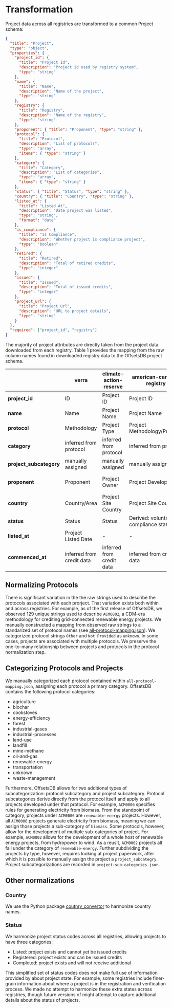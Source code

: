 # Transformation

Project data across all registries are transformed to a common Project schema:

```json
{
  "title": "Project",
  "type": "object",
  "properties": {
    "project_id": {
      "title": "Project Id",
      "description": "Project id used by registry system",
      "type": "string"
    },
    "name": {
      "title": "Name",
      "description": "Name of the project",
      "type": "string"
    },
    "registry": {
      "title": "Registry",
      "description": "Name of the registry",
      "type": "string"
    },
    "proponent": { "title": "Proponent", "type": "string" },
    "protocol": {
      "title": "Protocol",
      "description": "List of protocols",
      "type": "array",
      "items": { "type": "string" }
    },
    "category": {
      "title": "Category",
      "description": "List of categories",
      "type": "array",
      "items": { "type": "string" }
    },
    "status": { "title": "Status", "type": "string" },
    "country": { "title": "Country", "type": "string" },
    "listed_at": {
      "title": "Listed At",
      "description": "Date project was listed",
      "type": "string",
      "format": "date"
    },
    "is_compliance": {
      "title": "Is Compliance",
      "description": "Whether project is compliance project",
      "type": "boolean"
    },
    "retired": {
      "title": "Retired",
      "description": "Total of retired credits",
      "type": "integer"
    },
    "issued": {
      "title": "Issued",
      "description": "Total of issued credits",
      "type": "integer"
    },
    "project_url": {
      "title": "Project Url",
      "description": "URL to project details",
      "type": "string"
    }
  },
  "required": ["project_id", "registry"]
}
```

The majority of project attributes are directly taken from the project data downloaded from each registry.
Table 1 provides the mapping from the raw column names found in downloaded registry data to the OffsetsDB project schema.

|                         | **verra**                 | **climate-action-reserve** | **american-carbon-registry**           | **global-carbon-council**     | **gold-standard**         | **art-trees**               |
| ----------------------- | ------------------------- | -------------------------- | -------------------------------------- | ----------------------------- | ------------------------- | --------------------------- |
| **project_id**          | ID                        | Project ID                 | Project ID                             | project_submission_number     | id                        | Program ID                  |
| **name**                | Name                      | Project Name               | Project Name                           | project_url                   | name                      | Program Name                |
| **protocol**            | Methodology               | Project Type               | Project Methodology/Protocol           | project_methodology           | methodology               | \-                          |
| **category**            | inferred from protocol    | inferred from protocol     | inferred from protocol                 | inferred from protocol        | inferred from protocol    | inferred from protocol      |
| **project_subcategory** | manually assigned         | manually assigned          | manually assigned                      | manually assigned             | manually assigned         | manually assigned           |
| **proponent**           | Proponent                 | Project Owner              | Project Developer                      | project_details:project_owner | project_developer         | Sovereign Program Developer |
| **country**             | Country/Area              | Project Site Country       | Project Site Country                   | project_country               | country                   | Program Country             |
| **status**              | Status                    | Status                     | Derived: voluntary + compliance status | project_status                | status                    | Status                      |
| **listed_at**           | Project Listed Date       | \-                         | \-                                     | \-                            | \-                        | \-                          |
| **commenced_at**        | inferred from credit data | inferred from credit data  | inferred from credit data              | inferred from credit data     | inferred from credit data | inferred from credit data   |

## Normalizing Protocols

There is significant variation in the the raw strings used to describe the protocols associated with each prorject.
That variation exists both within and across registries.
For example, as of the first release of OffsetsDB, we observed 129 unique strings used to describe `ACM0002`, a CDM-era methodology for crediting grid-connected renewable energy projects.
We manually constructed a mapping from observed raw strings to a standarized set of protocol names (see [all-protocol-mapping.json](TK)).
We categorized protocol strings `Other` and `Not Provided` as `unknown`.
In some cases, projects are associated with multiple protocols.
We preserve the one-to-many relationship between projects and protocols in the protocol normalization step.

## Categorizing Protocols and Projects

We manually categorized each protocol contained within `all-protocol-mapping.json`, assigning each protocol a primary category.
OffsetsDB contains the following protocol categories:

- agriculture
- biochar
- cookstoves
- energy-efficiency
- forest
- industrial-gases
- industrial-processes
- land-use
- landfill
- mine-methane
- oil-and-gas
- renewable-energy
- transportation
- unknown
- waste-management

Furthermore, OffsetsDB allows for two additional types of subcategorization: protocol subcategory and project subcategory.
Protocol subcategories derive directly from the protocol itself and apply to all projects developed under that protocol.
For example, `ACM0006` specifies rules for generating electricity from biomass.
From the standpoint of category, projects under `ACM0006` are `renewable-energy` projects.
However, all `ACM0006` projects generate electricity from biomass, meaning we can assign those projects a sub-category of `biomass`.
Some protocols, however, allow for the development of multiple sub-categories of project.
For example, `ACM0002` allows for the development of a whole host of renewable energy projects, from hydropower to wind.
As a reuslt, `ACM0002` projects all fall under the category of `renewable-energy`.
Further subdividing the projects by type, however, requires looking at project paperwork, after which it is possible to manually assign the project a `project_subcategry`.
Project subcategorizations are recorded in `project-sub-categories.json`.

## Other normalizations

### Country

We use the Python package [coutnry_convertor](https://github.com/IndEcol/country_converter) to harmonize country names.

### Status

We harmonize project status codes across all registries, allowing projects to have three categories:

- Listed: project exists and cannot yet be issued credits
- Registered: project exists and can be issued credits
- Completed: project exists and will not receive additional

This simplified set of status codes does not make full use of information provided by about project state.
For example, some registries include finer-grain information about where a project is in the registration and verification process.
We made no attempt to harmonize these extra states across registries, though future versions of might attempt to capture additional details about the status of projects.

